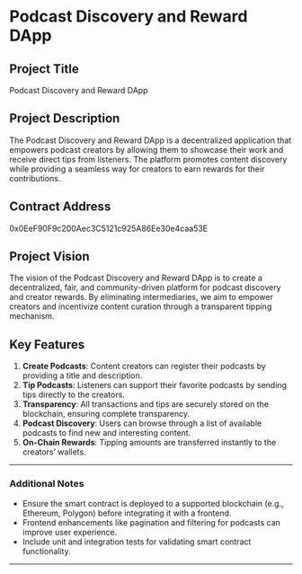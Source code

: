 # Podcast Discovery and Reward DApp

## Project Title
Podcast Discovery and Reward DApp

## Project Description
The Podcast Discovery and Reward DApp is a decentralized application that empowers podcast creators by allowing them to showcase their work and receive direct tips from listeners. The platform promotes content discovery while providing a seamless way for creators to earn rewards for their contributions.

## Contract Address
0x0EeF90F9c200Aec3C5121c925A86Ee30e4caa53E

## Project Vision
The vision of the Podcast Discovery and Reward DApp is to create a decentralized, fair, and community-driven platform for podcast discovery and creator rewards. By eliminating intermediaries, we aim to empower creators and incentivize content curation through a transparent tipping mechanism.

## Key Features
1. **Create Podcasts**: Content creators can register their podcasts by providing a title and description.
2. **Tip Podcasts**: Listeners can support their favorite podcasts by sending tips directly to the creators.
3. **Transparency**: All transactions and tips are securely stored on the blockchain, ensuring complete transparency.
4. **Podcast Discovery**: Users can browse through a list of available podcasts to find new and interesting content.
5. **On-Chain Rewards**: Tipping amounts are transferred instantly to the creators’ wallets.

---

### Additional Notes
- Ensure the smart contract is deployed to a supported blockchain (e.g., Ethereum, Polygon) before integrating it with a frontend.
- Frontend enhancements like pagination and filtering for podcasts can improve user experience.
- Include unit and integration tests for validating smart contract functionality.

---


